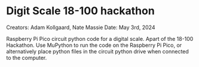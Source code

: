 # Digit Scale 18-100 hackathon
Creators: Adam Kollgaard, Nate Massie
Date: May 3rd, 2024

Raspberry Pi Pico circuit python code for a digital scale. Apart of the 18-100 Hackathon. Use MuPython to run the code on the Raspberry Pi Pico, or alternatively place python files in the circuit python drive when connected to the computer.

